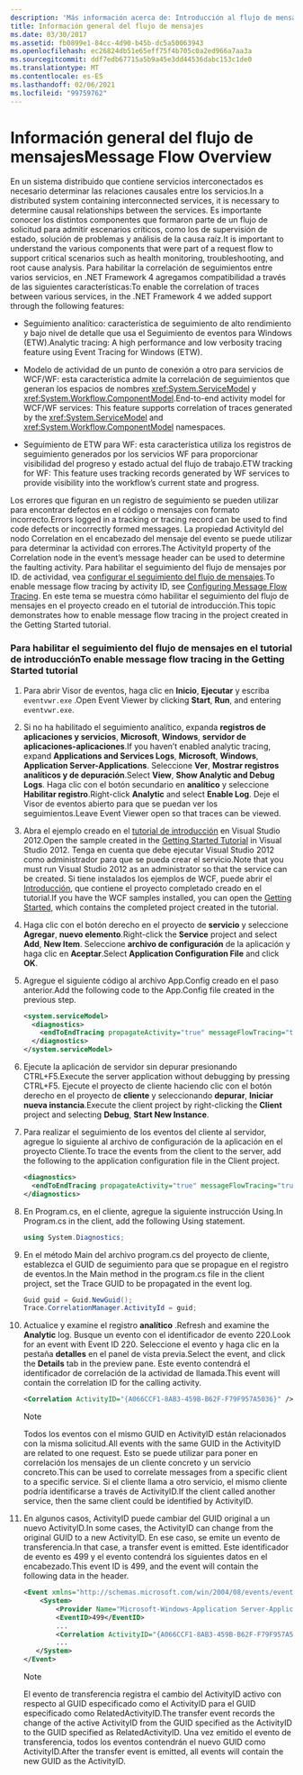 ```yaml
---
description: 'Más información acerca de: Introducción al flujo de mensajes'
title: Información general del flujo de mensajes
ms.date: 03/30/2017
ms.assetid: fb0899e1-84cc-4d90-b45b-dc5a50063943
ms.openlocfilehash: ec26824db51e65eff75f4b705c0a2ed966a7aa3a
ms.sourcegitcommit: ddf7edb67715a5b9a45e3dd44536dabc153c1de0
ms.translationtype: MT
ms.contentlocale: es-ES
ms.lasthandoff: 02/06/2021
ms.locfileid: "99759762"
---
```

# <a name="message-flow-overview"></a><span data-ttu-id="575e5-103">Información general del flujo de mensajes</span><span class="sxs-lookup"><span data-stu-id="575e5-103">Message Flow Overview</span></span>

<span data-ttu-id="575e5-104">En un sistema distribuido que contiene servicios interconectados es necesario determinar las relaciones causales entre los servicios.</span><span class="sxs-lookup"><span data-stu-id="575e5-104">In a distributed system containing interconnected services, it is necessary to determine causal relationships between the services.</span></span> <span data-ttu-id="575e5-105">Es importante conocer los distintos componentes que formaron parte de un flujo de solicitud para admitir escenarios críticos, como los de supervisión de estado, solución de problemas y análisis de la causa raíz.</span><span class="sxs-lookup"><span data-stu-id="575e5-105">It is important to understand the various components that were part of a request flow to support critical scenarios such as health monitoring, troubleshooting, and root cause analysis.</span></span> <span data-ttu-id="575e5-106">Para habilitar la correlación de seguimientos entre varios servicios, en .NET Framework 4 agregamos compatibilidad a través de las siguientes características:</span><span class="sxs-lookup"><span data-stu-id="575e5-106">To enable the correlation of traces between various services, in the .NET Framework 4 we added support through the following features:</span></span>

- <span data-ttu-id="575e5-107">Seguimiento analítico: característica de seguimiento de alto rendimiento y bajo nivel de detalle que usa el Seguimiento de eventos para Windows (ETW).</span><span class="sxs-lookup"><span data-stu-id="575e5-107">Analytic tracing: A high performance and low verbosity tracing feature using Event Tracing for Windows (ETW).</span></span>

- <span data-ttu-id="575e5-108">Modelo de actividad de un punto de conexión a otro para servicios de WCF/WF: esta característica admite la correlación de seguimientos que generan los espacios de nombres <xref:System.ServiceModel> y <xref:System.Workflow.ComponentModel>.</span><span class="sxs-lookup"><span data-stu-id="575e5-108">End-to-end activity model for WCF/WF services: This feature supports correlation of traces generated by the <xref:System.ServiceModel> and <xref:System.Workflow.ComponentModel> namespaces.</span></span>

- <span data-ttu-id="575e5-109">Seguimiento de ETW para WF: esta característica utiliza los registros de seguimiento generados por los servicios WF para proporcionar visibilidad del progreso y estado actual del flujo de trabajo.</span><span class="sxs-lookup"><span data-stu-id="575e5-109">ETW tracking for WF: This feature uses tracking records generated by WF services to provide visibility into the workflow’s current state and progress.</span></span>

 <span data-ttu-id="575e5-110">Los errores que figuran en un registro de seguimiento se pueden utilizar para encontrar defectos en el código o mensajes con formato incorrecto.</span><span class="sxs-lookup"><span data-stu-id="575e5-110">Errors logged in a tracking or tracing record can be used to find code defects or incorrectly formed messages.</span></span> <span data-ttu-id="575e5-111">La propiedad ActivityId del nodo Correlation en el encabezado del mensaje del evento se puede utilizar para determinar la actividad con errores.</span><span class="sxs-lookup"><span data-stu-id="575e5-111">The ActivityId property of the Correlation node in the event’s message header can be used to determine the faulting activity.</span></span> <span data-ttu-id="575e5-112">Para habilitar el seguimiento del flujo de mensajes por ID. de actividad, vea [configurar el seguimiento del flujo de mensajes](./etw/configuring-message-flow-tracing.md).</span><span class="sxs-lookup"><span data-stu-id="575e5-112">To enable message flow tracing by activity ID, see [Configuring Message Flow Tracing](./etw/configuring-message-flow-tracing.md).</span></span> <span data-ttu-id="575e5-113">En este tema se muestra cómo habilitar el seguimiento del flujo de mensajes en el proyecto creado en el tutorial de introducción.</span><span class="sxs-lookup"><span data-stu-id="575e5-113">This topic demonstrates how to enable message flow tracing in the project created in the Getting Started tutorial.</span></span>

### <a name="to-enable-message-flow-tracing-in-the-getting-started-tutorial"></a><span data-ttu-id="575e5-114">Para habilitar el seguimiento del flujo de mensajes en el tutorial de introducción</span><span class="sxs-lookup"><span data-stu-id="575e5-114">To enable message flow tracing in the Getting Started tutorial</span></span>

1. <span data-ttu-id="575e5-115">Para abrir Visor de eventos, haga clic en **Inicio**, **Ejecutar** y escriba `eventvwr.exe` .</span><span class="sxs-lookup"><span data-stu-id="575e5-115">Open Event Viewer by clicking **Start**, **Run**, and entering `eventvwr.exe`.</span></span>

2. <span data-ttu-id="575e5-116">Si no ha habilitado el seguimiento analítico, expanda **registros de aplicaciones y servicios**, **Microsoft**, **Windows**, **servidor de aplicaciones-aplicaciones**.</span><span class="sxs-lookup"><span data-stu-id="575e5-116">If you haven’t enabled analytic tracing, expand **Applications and Services Logs**, **Microsoft**, **Windows**, **Application Server-Applications**.</span></span> <span data-ttu-id="575e5-117">Seleccione **Ver**, **Mostrar registros analíticos y de depuración**.</span><span class="sxs-lookup"><span data-stu-id="575e5-117">Select **View**, **Show Analytic and Debug Logs**.</span></span> <span data-ttu-id="575e5-118">Haga clic con el botón secundario en **analítico** y seleccione **Habilitar registro**.</span><span class="sxs-lookup"><span data-stu-id="575e5-118">Right-click **Analytic** and select **Enable Log**.</span></span> <span data-ttu-id="575e5-119">Deje el Visor de eventos abierto para que se puedan ver los seguimientos.</span><span class="sxs-lookup"><span data-stu-id="575e5-119">Leave Event Viewer open so that traces can be viewed.</span></span>

3. <span data-ttu-id="575e5-120">Abra el ejemplo creado en el [tutorial de introducción](../getting-started-tutorial.md) en Visual Studio 2012.</span><span class="sxs-lookup"><span data-stu-id="575e5-120">Open the sample created in the [Getting Started Tutorial](../getting-started-tutorial.md) in Visual Studio 2012.</span></span> <span data-ttu-id="575e5-121">Tenga en cuenta que debe ejecutar Visual Studio 2012 como administrador para que se pueda crear el servicio.</span><span class="sxs-lookup"><span data-stu-id="575e5-121">Note that you must run Visual Studio 2012 as an administrator so that the service can be created.</span></span> <span data-ttu-id="575e5-122">Si tiene instalados los ejemplos de WCF, puede abrir el [Introducción](../samples/getting-started-sample.md), que contiene el proyecto completado creado en el tutorial.</span><span class="sxs-lookup"><span data-stu-id="575e5-122">If you have the WCF samples installed, you can open the [Getting Started](../samples/getting-started-sample.md), which contains the completed project created in the tutorial.</span></span>

4. <span data-ttu-id="575e5-123">Haga clic con el botón derecho en el proyecto de **servicio** y seleccione **Agregar**, **nuevo elemento**.</span><span class="sxs-lookup"><span data-stu-id="575e5-123">Right-click the **Service** project and select **Add**, **New Item**.</span></span> <span data-ttu-id="575e5-124">Seleccione **archivo de configuración** de la aplicación y haga clic en **Aceptar**.</span><span class="sxs-lookup"><span data-stu-id="575e5-124">Select **Application Configuration File** and click **OK**.</span></span>

5. <span data-ttu-id="575e5-125">Agregue el siguiente código al archivo App.Config creado en el paso anterior.</span><span class="sxs-lookup"><span data-stu-id="575e5-125">Add the following code to the App.Config file created in the previous step.</span></span>

    ```xml
    <system.serviceModel>
      <diagnostics>
        <endToEndTracing propagateActivity="true" messageFlowTracing="true"/>
      </diagnostics>
    </system.serviceModel>
    ```

6. <span data-ttu-id="575e5-126">Ejecute la aplicación de servidor sin depurar presionando CTRL+F5.</span><span class="sxs-lookup"><span data-stu-id="575e5-126">Execute the server application without debugging by pressing CTRL+F5.</span></span> <span data-ttu-id="575e5-127">Ejecute el proyecto de cliente haciendo clic con el botón derecho en el proyecto de **cliente** y seleccionando **depurar**, **Iniciar nueva instancia**.</span><span class="sxs-lookup"><span data-stu-id="575e5-127">Execute the client project by right-clicking the **Client** project and selecting **Debug**, **Start New Instance**.</span></span>

7. <span data-ttu-id="575e5-128">Para realizar el seguimiento de los eventos del cliente al servidor, agregue lo siguiente al archivo de configuración de la aplicación en el proyecto Cliente.</span><span class="sxs-lookup"><span data-stu-id="575e5-128">To trace the events from the client to the server, add the following to the application configuration file in the Client project.</span></span>

    ```xml
    <diagnostics>
      <endToEndTracing propagateActivity="true" messageFlowTracing="true"/>
    </diagnostics>
    ```

8. <span data-ttu-id="575e5-129">En Program.cs, en el cliente, agregue la siguiente instrucción Using.</span><span class="sxs-lookup"><span data-stu-id="575e5-129">In Program.cs in the client, add the following Using statement.</span></span>

    ```csharp
    using System.Diagnostics;
    ```

9. <span data-ttu-id="575e5-130">En el método Main del archivo program.cs del proyecto de cliente, establezca el GUID de seguimiento para que se propague en el registro de eventos.</span><span class="sxs-lookup"><span data-stu-id="575e5-130">In the Main method in the program.cs file in the client project, set the Trace GUID to be propagated in the event log.</span></span>

    ```csharp
    Guid guid = Guid.NewGuid();
    Trace.CorrelationManager.ActivityId = guid;
    ```

10. <span data-ttu-id="575e5-131">Actualice y examine el registro **analítico**  .</span><span class="sxs-lookup"><span data-stu-id="575e5-131">Refresh and examine the **Analytic**  log.</span></span>  <span data-ttu-id="575e5-132">Busque un evento con el identificador de evento 220.</span><span class="sxs-lookup"><span data-stu-id="575e5-132">Look for an event with Event ID 220.</span></span>  <span data-ttu-id="575e5-133">Seleccione el evento y haga clic en la pestaña **detalles** en el panel de vista previa.</span><span class="sxs-lookup"><span data-stu-id="575e5-133">Select the event, and click the **Details** tab in the preview pane.</span></span> <span data-ttu-id="575e5-134">Este evento contendrá el identificador de correlación de la actividad de llamada.</span><span class="sxs-lookup"><span data-stu-id="575e5-134">This event will contain the correlation ID for the calling activity.</span></span>

    ```xml
    <Correlation ActivityID="{A066CCF1-8AB3-459B-B62F-F79F957A5036}" />
    ```

    > [!NOTE]
    > <span data-ttu-id="575e5-135">Todos los eventos con el mismo GUID en ActivityID están relacionados con la misma solicitud.</span><span class="sxs-lookup"><span data-stu-id="575e5-135">All events with the same GUID in the ActivityID are related to one request.</span></span> <span data-ttu-id="575e5-136">Esto se puede utilizar para poner en correlación los mensajes de un cliente concreto y un servicio concreto.</span><span class="sxs-lookup"><span data-stu-id="575e5-136">This can be used to correlate messages from a specific client to a specific service.</span></span> <span data-ttu-id="575e5-137">Si el cliente llama a otro servicio, el mismo cliente podría identificarse a través de ActivityID.</span><span class="sxs-lookup"><span data-stu-id="575e5-137">If the client called another service, then the same client could be identified by ActivityID.</span></span>

11. <span data-ttu-id="575e5-138">En algunos casos, ActivityID puede cambiar del GUID original a un nuevo ActivityID.</span><span class="sxs-lookup"><span data-stu-id="575e5-138">In some cases, the ActivityID can change from the original GUID to a new ActivityID.</span></span> <span data-ttu-id="575e5-139">En ese caso, se emite un evento de transferencia.</span><span class="sxs-lookup"><span data-stu-id="575e5-139">In that case, a transfer event is emitted.</span></span> <span data-ttu-id="575e5-140">Este identificador de evento es 499 y el evento contendrá los siguientes datos en el encabezado.</span><span class="sxs-lookup"><span data-stu-id="575e5-140">This event ID is 499, and the event will contain the following data in the header.</span></span>

    ```xml
    <Event xmlns="http://schemas.microsoft.com/win/2004/08/events/event">
        <System>
            <Provider Name="Microsoft-Windows-Application Server-Applications" Guid="{c651f5f6-1c0d-492e-8ae1-b4efd7c9d503}" />
            <EventID>499</EventID>
            ...
            <Correlation ActivityID="{A066CCF1-8AB3-459B-B62F-F79F957A5036}" RelatedActivityID="{85FC0930-9C49-42DA-804B-A7368104BD1B}" />
            ...
       </System>
    </Event>
    ```

    > [!NOTE]
    > <span data-ttu-id="575e5-141">El evento de transferencia registra el cambio del ActivityID activo con respecto al GUID especificado como el ActivityID para el GUID especificado como RelatedActivityID.</span><span class="sxs-lookup"><span data-stu-id="575e5-141">The transfer event records the change of the active ActivityID from the GUID specified as the ActivityID to the GUID specified as RelatedActivityID.</span></span> <span data-ttu-id="575e5-142">Una vez emitido el evento de transferencia, todos los eventos contendrán el nuevo GUID como ActivityID.</span><span class="sxs-lookup"><span data-stu-id="575e5-142">After the transfer event is emitted, all events will contain the new GUID as the ActivityID.</span></span>

